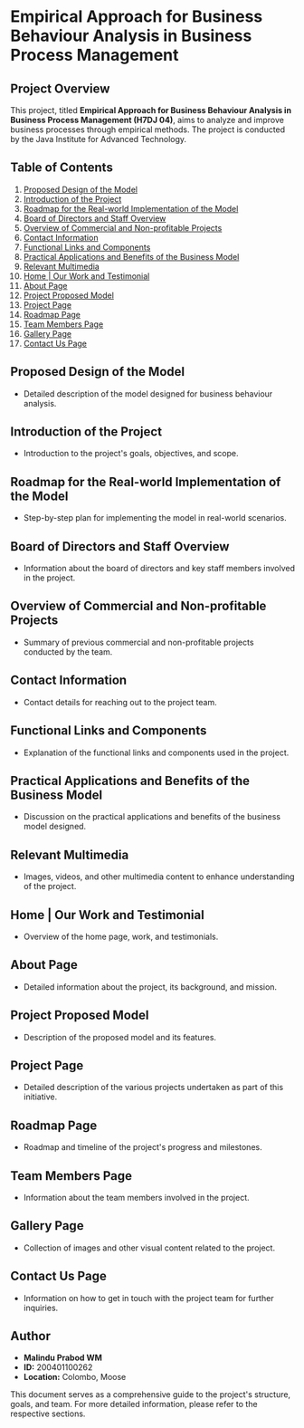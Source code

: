 # Empirical Approach for Business Behaviour Analysis in Business Process Management

## Project Overview

This project, titled **Empirical Approach for Business Behaviour Analysis in Business Process Management (H7DJ 04)**, aims to analyze and improve business processes through empirical methods. The project is conducted by the Java Institute for Advanced Technology.

## Table of Contents
1. [Proposed Design of the Model](#proposed-design-of-the-model)
2. [Introduction of the Project](#introduction-of-the-project)
3. [Roadmap for the Real-world Implementation of the Model](#roadmap-for-the-real-world-implementation-of-the-model)
4. [Board of Directors and Staff Overview](#board-of-directors-and-staff-overview)
5. [Overview of Commercial and Non-profitable Projects](#overview-of-commercial-and-non-profitable-projects)
6. [Contact Information](#contact-information)
7. [Functional Links and Components](#functional-links-and-components)
8. [Practical Applications and Benefits of the Business Model](#practical-applications-and-benefits-of-the-business-model)
9. [Relevant Multimedia](#relevant-multimedia)
10. [Home | Our Work and Testimonial](#home-our-work-and-testimonial)
11. [About Page](#about-page)
12. [Project Proposed Model](#project-proposed-model)
13. [Project Page](#project-page)
14. [Roadmap Page](#roadmap-page)
15. [Team Members Page](#team-members-page)
16. [Gallery Page](#gallery-page)
17. [Contact Us Page](#contact-us-page)

## Proposed Design of the Model
- Detailed description of the model designed for business behaviour analysis.

## Introduction of the Project
- Introduction to the project's goals, objectives, and scope.

## Roadmap for the Real-world Implementation of the Model
- Step-by-step plan for implementing the model in real-world scenarios.

## Board of Directors and Staff Overview
- Information about the board of directors and key staff members involved in the project.

## Overview of Commercial and Non-profitable Projects
- Summary of previous commercial and non-profitable projects conducted by the team.

## Contact Information
- Contact details for reaching out to the project team.

## Functional Links and Components
- Explanation of the functional links and components used in the project.

## Practical Applications and Benefits of the Business Model
- Discussion on the practical applications and benefits of the business model designed.

## Relevant Multimedia
- Images, videos, and other multimedia content to enhance understanding of the project.

## Home | Our Work and Testimonial
- Overview of the home page, work, and testimonials.

## About Page
- Detailed information about the project, its background, and mission.

## Project Proposed Model
- Description of the proposed model and its features.

## Project Page
- Detailed description of the various projects undertaken as part of this initiative.

## Roadmap Page
- Roadmap and timeline of the project's progress and milestones.

## Team Members Page
- Information about the team members involved in the project.

## Gallery Page
- Collection of images and other visual content related to the project.

## Contact Us Page
- Information on how to get in touch with the project team for further inquiries.

## Author
- **Malindu Prabod WM**
- **ID:** 200401100262
- **Location:** Colombo, Moose

This document serves as a comprehensive guide to the project's structure, goals, and team. For more detailed information, please refer to the respective sections.
